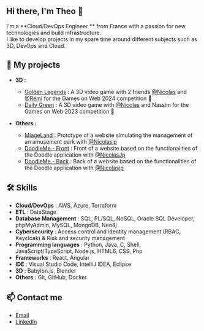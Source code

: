 ## Hi there, I'm Theo 👋
I'm a **Cloud/DevOps Engineer ** from France with a passion for new technologies and build infrastructure.\
I like to develop projects in my spare time around different subjects such as 3D, DevOps and Cloud.


## 🚀 My projects
- **3D :**
    - [Golden Legends](https://github.com/Golden-Legends) : A 3D video game with 2 friends [@Nicolas](https://github.com/nicolasjp) and [@Rémi](https://github.com/RemiSaurel) for the Games on Web 2024 competition 🥇
    - [Daily Green](https://github.com/Shannorr/games-on-web-2023/tree/0.0.1) : A 3D video game with [@Nicolas](https://github.com/nicolasjp) and Nassim for the Games on Web 2023 competition 🥉

- **Others :**
    - [MiageLand](https://github.com/Shannorr/m1-miageland-spring-boot) : Prototype of a website simulating the management of an amusement park with [@Nicolasjp](https://github.com/nicolasjp)
    - [DoodleMe - Front](https://github.com/Shannorr/Front-DoodleMe) : Front of a website based on the functionalities of the Doodle application with [@NicolasJp](https://github.com/nicolasjp)
    - [DoodleMe - Back](https://github.com/Shannorr/Back-DoodleMe) : Back of a website based on the functionalities of the Doodle application with [@Nicolasjp](https://github.com/nicolasjp)


## 🛠️ Skills
- **Cloud/DevOps** : AWS, Azure, Terraform
- **ETL** : DataStage
- **Database Management** : SQL, PL/SQL, NoSQL, Oracle SQL Developer, phpMyAdmin, MySQL, MongoDB, Neo4j
- **Cybersecurity** : Access control and identity management (RBAC, Keycloak) & Risk and security management
- **Programming languages** : Python, Java, C, Shell, JavaScript/TypeScript, Node.js, HTML6, CSS, Php
- **Frameworks** : React, Angular
- **IDE** : Visual Studio Code, IntelliJ IDEA, Eclipse
- **3D** : Babylon.js, Blender
- **Others** : Git, GitHub, Docker


## 📫 Contact me
- [Email](mailto:theo.pessegue@gmail.com)
- [LinkedIn](www.linkedin.com/in/theo-pessegue/)

<!--
**Shannorr/Shannorr** is a ✨ _special_ ✨ repository because its `README.md` (this file) appears on your GitHub profile.

Here are some ideas to get you started:

- 🔭 I’m currently working on ...
- 🌱 I’m currently learning ...
- 👯 I’m looking to collaborate on ...
- 🤔 I’m looking for help with ...
- 💬 Ask me about ...
- 📫 How to reach me: ...
- 😄 Pronouns: ...
- ⚡ Fun fact: ...
-->
